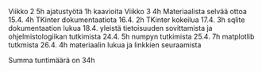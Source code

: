 Viikko 2 5h ajatustyötä 1h kaavioita
Viikko 3 4h Materiaalista selvää ottoa
15.4. 4h TKinter dokumentaatiota
16.4. 2h TKinter kokeilua
17.4. 3h sqlite dokumentaation lukua
18.4. yleistä tietoisuuden sovittamista ja ohjelmistologiikan tutkimista
24.4. 5h numpyn tutkimista
25.4. 7h matplotlib tutkmista
26.4. 4h materiaalin lukua ja linkkien seuraamista


Summa tuntimäärä on 34h
